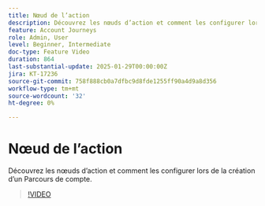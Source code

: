 ```yaml
---
title: Nœud de l’action
description: Découvrez les nœuds d’action et comment les configurer lors de la création d’un Parcours de compte.
feature: Account Journeys
role: Admin, User
level: Beginner, Intermediate
doc-type: Feature Video
duration: 864
last-substantial-update: 2025-01-29T00:00:00Z
jira: KT-17236
source-git-commit: 758f888cb0a7dfbc9d8fde1255ff90a4d9a8d356
workflow-type: tm+mt
source-wordcount: '32'
ht-degree: 0%

---
```



# Nœud de l’action

Découvrez les nœuds d’action et comment les configurer lors de la création d’un Parcours de compte.

>[!VIDEO](https://video.tv.adobe.com/v/3443207/?learn=on&enablevpops)

